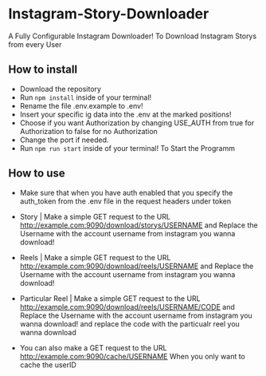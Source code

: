 # Instagram-Story-Downloader
A Fully Configurable Instagram Downloader! To Download Instagram Storys from every User

## How to install

* Download the repository
* Run ```npm install``` inside of your terminal!
* Rename the file .env.example to .env!
* Insert your specific ig data into the .env at the marked positions!
* Choose if you want Authorization by changing USE_AUTH from true for Authorization to false for no Authorization
* Change the port if needed.
* Run ```npm run start``` inside of your terminal! To Start the Programm


## How to use

* Make sure that when you have auth enabled that you specify the auth_token from the .env file in the request headers under token

* Story | Make a simple GET request to the URL http://example.com:9090/download/storys/USERNAME and Replace the Username with the account username from instagram you wanna download!
* Reels | Make a simple GET request to the URL http://example.com:9090/download/reels/USERNAME and Replace the Username with the account username from instagram you wanna download!
* Particular Reel | Make a simple GET request to the URL http://example.com:9090/download/reels/USERNAME/CODE and Replace the Username with the account username from instagram you wanna download! and replace the code with the particualr reel you wanna download
* You can also make a GET request to the URL http://example.com:9090/cache/USERNAME When you only want to cache the userID

